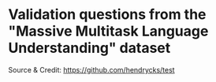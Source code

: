 # Validation questions from the "Massive Multitask Language Understanding" dataset

Source & Credit: https://github.com/hendrycks/test
